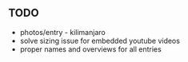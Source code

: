 ## TODO
* photos/entry - kilimanjaro
* solve sizing issue for embedded youtube videos
* proper names and overviews for all entries
